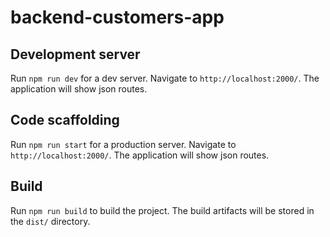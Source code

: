 # backend-customers-app

## Development server

Run `npm run dev` for a dev server. Navigate to `http://localhost:2000/`. The application will show json routes.

## Code scaffolding

Run `npm run start` for a production server. Navigate to `http://localhost:2000/`. The application will show json routes.

## Build

Run `npm run build` to build the project. The build artifacts will be stored in the `dist/` directory.


